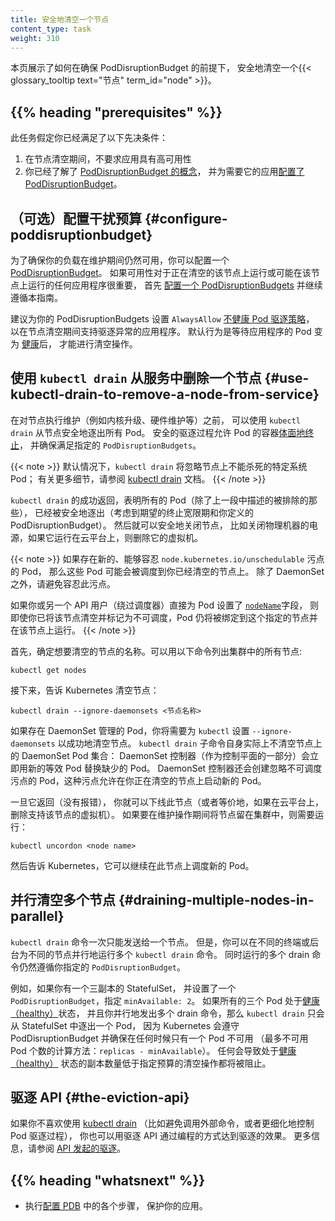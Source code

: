 ```yaml
---
title: 安全地清空一个节点
content_type: task
weight: 310
---
```


本页展示了如何在确保 PodDisruptionBudget 的前提下，
安全地清空一个{{< glossary_tooltip text="节点" term_id="node" >}}。

## {{% heading "prerequisites" %}}

此任务假定你已经满足了以下先决条件：

1. 在节点清空期间，不要求应用具有高可用性
2. 你已经了解了 [PodDisruptionBudget 的概念](/zh-cn/docs/concepts/workloads/pods/disruptions/)，
   并为需要它的应用[配置了 PodDisruptionBudget](/zh-cn/docs/tasks/run-application/configure-pdb/)。


## （可选）配置干扰预算 {#configure-poddisruptionbudget}

为了确保你的负载在维护期间仍然可用，你可以配置一个
[PodDisruptionBudget](/zh-cn/docs/concepts/workloads/pods/disruptions/)。
如果可用性对于正在清空的该节点上运行或可能在该节点上运行的任何应用程序很重要，
首先 [配置一个 PodDisruptionBudgets](/zh-cn/docs/tasks/run-application/configure-pdb/) 并继续遵循本指南。

建议为你的 PodDisruptionBudgets 设置 `AlwaysAllow` 
[不健康 Pod 驱逐策略](/zh-cn/docs/tasks/run-application/configure-pdb/#healthiness-of-a-pod)，
以在节点清空期间支持驱逐异常的应用程序。 
默认行为是等待应用程序的 Pod 变为 [健康](/zh-cn/docs/tasks/run-application/configure-pdb/#healthiness-of-a-pod)后，
才能进行清空操作。

## 使用 `kubectl drain` 从服务中删除一个节点 {#use-kubectl-drain-to-remove-a-node-from-service}

在对节点执行维护（例如内核升级、硬件维护等）之前，
可以使用 `kubectl drain` 从节点安全地逐出所有 Pod。
安全的驱逐过程允许 Pod 的容器[体面地终止](/zh-cn/docs/concepts/workloads/pods/pod-lifecycle/#pod-termination)，
并确保满足指定的 `PodDisruptionBudgets`。

{{< note >}}
默认情况下，`kubectl drain` 将忽略节点上不能杀死的特定系统 Pod；
有关更多细节，请参阅
[kubectl drain](/docs/reference/generated/kubectl/kubectl-commands/#drain) 文档。
{{< /note >}}

`kubectl drain` 的成功返回，表明所有的 Pod（除了上一段中描述的被排除的那些），
已经被安全地逐出（考虑到期望的终止宽限期和你定义的 PodDisruptionBudget）。
然后就可以安全地关闭节点，
比如关闭物理机器的电源，如果它运行在云平台上，则删除它的虚拟机。

{{< note >}}
如果存在新的、能够容忍 `node.kubernetes.io/unschedulable` 污点的 Pod，
那么这些 Pod 可能会被调度到你已经清空的节点上。
除了 DaemonSet 之外，请避免容忍此污点。

如果你或另一个 API 用户（绕过调度器）直接为 Pod 设置了
[`nodeName`](/zh-cn/docs/concepts/scheduling-eviction/assign-pod-node/#nodename)字段，
则即使你已将该节点清空并标记为不可调度，Pod 仍将被绑定到这个指定的节点并在该节点上运行。
{{< /note >}}

首先，确定想要清空的节点的名称。可以用以下命令列出集群中的所有节点:

```shell
kubectl get nodes
```

接下来，告诉 Kubernetes 清空节点：

```shell
kubectl drain --ignore-daemonsets <节点名称>
```

如果存在 DaemonSet 管理的 Pod，你将需要为 `kubectl` 设置 `--ignore-daemonsets` 以成功地清空节点。
`kubectl drain` 子命令自身实际上不清空节点上的 DaemonSet Pod 集合：
DaemonSet 控制器（作为控制平面的一部分）会立即用新的等效 Pod 替换缺少的 Pod。
DaemonSet 控制器还会创建忽略不可调度污点的 Pod，这种污点允许在你正在清空的节点上启动新的 Pod。

一旦它返回（没有报错），
你就可以下线此节点（或者等价地，如果在云平台上，删除支持该节点的虚拟机）。
如果要在维护操作期间将节点留在集群中，则需要运行：

```shell
kubectl uncordon <node name>
```
然后告诉 Kubernetes，它可以继续在此节点上调度新的 Pod。

## 并行清空多个节点  {#draining-multiple-nodes-in-parallel}

`kubectl drain` 命令一次只能发送给一个节点。
但是，你可以在不同的终端或后台为不同的节点并行地运行多个 `kubectl drain` 命令。
同时运行的多个 drain 命令仍然遵循你指定的 `PodDisruptionBudget`。

例如，如果你有一个三副本的 StatefulSet，
并设置了一个 `PodDisruptionBudget`，指定 `minAvailable: 2`。
如果所有的三个 Pod 处于[健康（healthy）](/zh-cn/docs/tasks/run-application/configure-pdb/#healthiness-of-a-pod)状态，
并且你并行地发出多个 drain 命令，那么 `kubectl drain` 只会从 StatefulSet 中逐出一个 Pod，
因为 Kubernetes 会遵守 PodDisruptionBudget 并确保在任何时候只有一个 Pod 不可用
（最多不可用 Pod 个数的计算方法：`replicas - minAvailable`）。
任何会导致处于[健康（healthy）](/zh-cn/docs/tasks/run-application/configure-pdb/#healthiness-of-a-pod)
状态的副本数量低于指定预算的清空操作都将被阻止。

## 驱逐 API {#the-eviction-api}

如果你不喜欢使用
[kubectl drain](/docs/reference/generated/kubectl/kubectl-commands/#drain)
（比如避免调用外部命令，或者更细化地控制 Pod 驱逐过程），
你也可以用驱逐 API 通过编程的方式达到驱逐的效果。
更多信息，请参阅 [API 发起的驱逐](/zh-cn/docs/concepts/scheduling-eviction/api-eviction/)。

## {{% heading "whatsnext" %}}

* 执行[配置 PDB](/zh-cn/docs/tasks/run-application/configure-pdb/) 中的各个步骤，
  保护你的应用。
